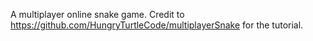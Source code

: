 A multiplayer online snake game. Credit to https://github.com/HungryTurtleCode/multiplayerSnake for the tutorial.